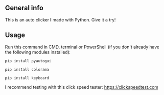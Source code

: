 ## General info
This is an auto clicker I made with Python. Give it a try!
## Usage
Run this command in CMD, terminal or PowerShell (if you don't already have the following modules installed):
```
pip install pyautogui

pip install colorama

pip install keyboard

```
I recommend testing with this click speed tester: https://clickspeedtest.com
